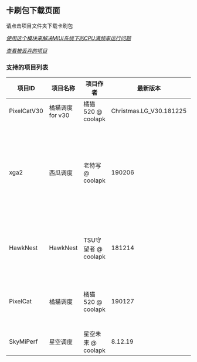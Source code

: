 ## 卡刷包下载页面
请点击项目文件夹下载卡刷包

[*使用这个模块来解决MIUI系统下的CPU满频率运行问题*](./miuiPerfRemover.zip)

[*查看被丢弃的项目*](./discarded/README.md)

### 支持的项目列表
| 项目ID | 项目名称 | 项目作者 | 最新版本 | 支持的SoC |
|-|-|-|-|-|
|PixelCatV30|橘猫调度 for v30|橘猫520 @ coolapk|Christmas.LG_V30.181225|sd_835|
|xga2|西瓜调度|老特写 @ coolapk|190206|exynos_7420 exynos_8890 exynos_8895 kirin_950 sd_425 sd_430 sd_625 sd_630 sd_636 sd_650 sd_660 sd_801 sd_835|
|HawkNest|HawkNest|TSU守望者 @ coolapk|181214|helio_p10 helio_x10 sd_410 sd_650 sd_660 sd_810 sd_820|
|PixelCat|橘猫调度|橘猫520 @ coolapk|190127|exynos_8895 exynos_9810 sd_636 sd_660 sd_820 sd_821 sd_835|
|SkyMiPerf|星空调度|星空未来 @ coolapk|8.12.19|sd_835|
